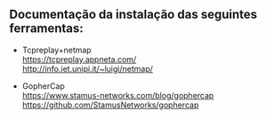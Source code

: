 ## Documentação da instalação das seguintes ferramentas:

- Tcpreplay+netmap  
https://tcpreplay.appneta.com/  
http://info.iet.unipi.it/~luigi/netmap/

- GopherCap  
https://www.stamus-networks.com/blog/gophercap  
https://github.com/StamusNetworks/gophercap
